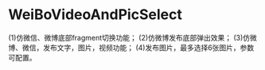 # WeiBoVideoAndPicSelect
(1)仿微信、微博底部fragment切换功能；
(2)仿微博发布底部弹出效果；
(3)仿微博、微信，发布文字，图片，视频功能；
(4)发布图片，最多选择6张图片，参数可配置。
